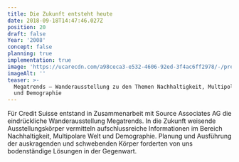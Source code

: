 ```yaml
---
title: Die Zukunft entsteht heute
date: 2018-09-18T14:47:46.027Z
position: 20
draft: false
Year: '2008'
concept: false
planning: true
implementation: true
image: 'https://ucarecdn.com/a98ceca3-e532-4606-92ed-3f4ac6ff2978/-/preview/'
imageAlt: ''
teaser: >-
  Megatrends — Wanderausstellung zu den Themen Nachhaltigkeit, Multipolare Welt
  und Demographie
---
```

Für Credit Suisse entstand in Zusammenarbeit mit Source Associates AG die eindrückliche Wanderausstellung Megatrends. In die Zukunft weisende Ausstellungskörper vermitteln aufschlussreiche Informationen im Bereich Nachhaltigkeit, Multipolare Welt und Demographie. Planung und Ausführung der auskragenden und schwebenden Körper forderten von uns bodenständige Lösungen in der Gegenwart.
